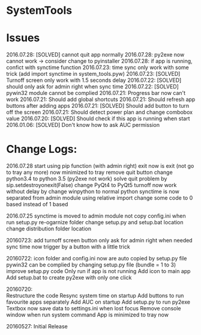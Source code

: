 # SystemTools

# Issues

2016.07.28: [SOLVED] cannot quit app normally
2016.07.28: py2exe now cannot work -> consider change to pyinstaller
2016.07.28: if app is running, confict with synctime function
2016.07.23: time sync only work with some trick (add import synctime in system_tools.pyw)
2016.07.23: [SOLVED] Turnoff screen only work with 1.5 seconds delay
2016.07.22: [SOLVED] should only ask for admin right when sync time
2016.07.22: [SOLVED] pywin32 module cannot be complied
2016.07.21: Progress bar now can't work
2016.07.21: Should add global shortcuts
2016.07.21: Should refresh app buttons after adding apps
2016.07.21: [SOLVED] Should add button to turn off the screen
2016.07.21: Should detect power plan and change combobox value
2016.07.20: [SOLVED] Should check if this app is running when start
2016.01.06: [SOLVED] Don't know how to ask AUC permission

# Change Logs:

2016.07.28
	start using pip function (with admin right)
	exit now is exit (not go to tray any more)
	now minimized to tray
	remove quit button
	change python3.4 to python 3.5 (py2exe not work)
	solve quit problem by sip.setdestroyonexit(False)
	change PyQt4 to PyQt5
	turnoff now work without delay by change winpython to normal python
	synctime is now separated from admin module using relative import
	change some code to 0 based instead of 1 based

2016.07.25
	synctime is moved to admin module
	not copy config.ini when run setup.py
	re-ogarnize folder
	change setup.py and setup.bat location
	change distribution folder location

20160723:
	add turnoff screen button
	only ask for admin right when needed
	sync time now trigger by a button with a little trick

20160722:
	icon folder and config.ini now are auto copied by setup.py file
	pywin32 can be complied by changing setup.py file (bundle = 1 to 3)
	improve setup.py code
	Only run if app is not running
	Add icon to main app
	Add setup.bat to create py2exe with only one click

20160720:	
	Restructure the code
	Resync system time on startup
	Add buttons to run favourite apps separately
	Add AUC on startup
	Add setup.py to run py2exe
	Textbox now save data to settings.ini when lost focus
	Remove console window when run system command
	App is minimized to tray now

20160527: 
	Initial Release